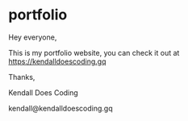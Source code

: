 # portfolio
Hey everyone,

This is my portfolio website, you can check it out at https://kendalldoescoding.gq

<div class="complete">
<p>Thanks,</p>
<p>Kendall Does Coding</p>
<p>kendall@kendalldoescoding.gq</p>
</div>
